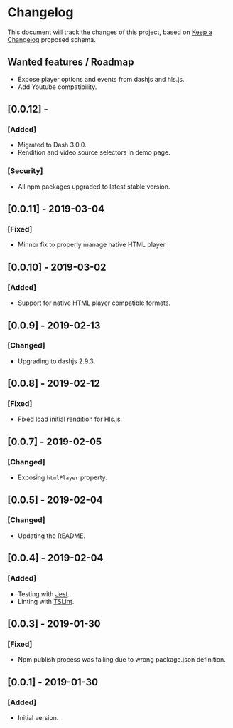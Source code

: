 # Changelog

This document will track the changes of this project, based on [Keep a Changelog](https://keepachangelog.com/en/1.0.0/) proposed schema.

## Wanted features / Roadmap
- Expose player options and events from dashjs and hls.js.
- Add Youtube compatibility.

## [0.0.12] - 
### [Added]
- Migrated to Dash 3.0.0.
- Rendition and video source selectors in demo page.
### [Security]
- All npm packages upgraded to latest stable version.

## [0.0.11] - 2019-03-04
### [Fixed]
- Minnor fix to properly manage native HTML player.

## [0.0.10] - 2019-03-02
### [Added]
- Support for native HTML player compatible formats.

## [0.0.9] - 2019-02-13
### [Changed]
- Upgrading to dashjs 2.9.3.

## [0.0.8] - 2019-02-12
### [Fixed]
- Fixed load initial rendition for Hls.js.

## [0.0.7] - 2019-02-05
### [Changed]
- Exposing ```htmlPlayer``` property.

## [0.0.5] - 2019-02-04
### [Changed]
- Updating the README.

## [0.0.4] - 2019-02-04
### [Added]
- Testing with [Jest](https://jestjs.io/).
- Linting with [TSLint](https://palantir.github.io/tslint/).

## [0.0.3] - 2019-01-30
### [Fixed]
- Npm publish process was failing due to wrong package.json definition.

## [0.0.1] - 2019-01-30
### [Added]
- Initial version.

